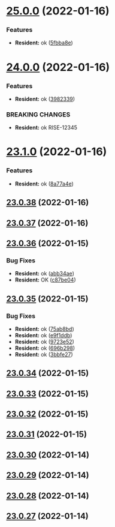 # [25.0.0](https://github.com/vijay-bhatt-vts/version-poc/compare/v24.0.0...v25.0.0) (2022-01-16)


### Features

* **Resident:** ok ([5fbba8e](https://github.com/vijay-bhatt-vts/version-poc/commit/5fbba8e766f8e9aba278e3591cca4091fa9e75ee))

# [24.0.0](https://github.com/vijay-bhatt-vts/version-poc/compare/v23.1.0...v24.0.0) (2022-01-16)


### Features

* **Resident:** ok ([3982339](https://github.com/vijay-bhatt-vts/version-poc/commit/3982339ad727708e3cfdc4117cd7cd686f973abf))


### BREAKING CHANGES

* **Resident:** ok
RISE-12345

# [23.1.0](https://github.com/vijay-bhatt-vts/version-poc/compare/v23.0.38...v23.1.0) (2022-01-16)


### Features

* **Resident:** ok ([8a77a4e](https://github.com/vijay-bhatt-vts/version-poc/commit/8a77a4e36554d81a65279376de847dd184683d6c))

## [23.0.38](https://github.com/vijay-bhatt-vts/version-poc/compare/v23.0.37...v23.0.38) (2022-01-16)

## [23.0.37](https://github.com/vijay-bhatt-vts/version-poc/compare/v23.0.36...v23.0.37) (2022-01-16)

## [23.0.36](https://github.com/vijay-bhatt-vts/version-poc/compare/v23.0.35...v23.0.36) (2022-01-15)


### Bug Fixes

* **Resident:** ok ([abb34ae](https://github.com/vijay-bhatt-vts/version-poc/commit/abb34aec6e41e1005bb69acd982446c605ddcf0e))
* **Resident:** OK ([c87be04](https://github.com/vijay-bhatt-vts/version-poc/commit/c87be048621f18b5c7af4c5d31ed669661bfa89c))

## [23.0.35](https://github.com/vijay-bhatt-vts/version-poc/compare/v23.0.34...v23.0.35) (2022-01-15)


### Bug Fixes

* **Resident:** ok ([75ab8bd](https://github.com/vijay-bhatt-vts/version-poc/commit/75ab8bdb00f7df569bc9383b288362d577563f8e))
* **Resident:** ok ([e9f1ddb](https://github.com/vijay-bhatt-vts/version-poc/commit/e9f1ddb398ce5bda7ff6fc723065c20f7f8b91d9))
* **Resident:** ok ([9723e52](https://github.com/vijay-bhatt-vts/version-poc/commit/9723e5247efec2c4609384c696cb3cc44f8510d9))
* **Resident:** ok ([696b298](https://github.com/vijay-bhatt-vts/version-poc/commit/696b29801025daa87676f4d27c3074b2b8e1aa16))
* **Resident:** ok ([3bbfe27](https://github.com/vijay-bhatt-vts/version-poc/commit/3bbfe27ed69adb73b74994eaba38a0e88cc963fa))

## [23.0.34](https://github.com/vijay-bhatt-vts/version-poc/compare/v23.0.33...v23.0.34) (2022-01-15)

## [23.0.33](https://github.com/vijay-bhatt-vts/version-poc/compare/v23.0.32...v23.0.33) (2022-01-15)

## [23.0.32](https://github.com/vijay-bhatt-vts/version-poc/compare/v23.0.31...v23.0.32) (2022-01-15)

## [23.0.31](https://github.com/vijay-bhatt-vts/version-poc/compare/v23.0.30...v23.0.31) (2022-01-15)

## [23.0.30](https://github.com/vijay-bhatt-vts/version-poc/compare/v23.0.29...v23.0.30) (2022-01-14)

## [23.0.29](https://github.com/vijay-bhatt-vts/version-poc/compare/v23.0.28...v23.0.29) (2022-01-14)

## [23.0.28](https://github.com/vijay-bhatt-vts/version-poc/compare/v23.0.27...v23.0.28) (2022-01-14)

## [23.0.27](https://github.com/vijay-bhatt-vts/version-poc/compare/v23.0.26...v23.0.27) (2022-01-14)
